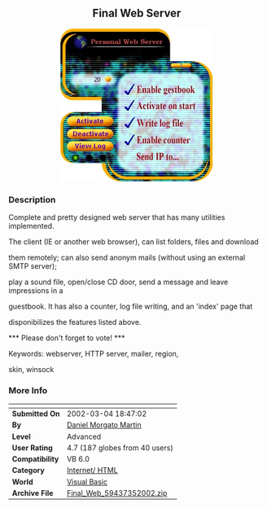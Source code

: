 ﻿<div align="center">

## Final Web Server

<img src="PIC2002341257435403.jpg">
</div>

### Description

Complete and pretty designed web server that has many utilities implemented.

The client (IE or another web browser), can list folders, files and download

them remotely; can also send anonym mails (without using an external SMTP server);

play a sound file, open/close CD door, send a message and leave impressions in a

guestbook. It has also a counter, log file writing, and an 'index' page that

disponibilizes the features listed above.

*** Please don't forget to vote! ***

Keywords: webserver, HTTP server, mailer, region,

skin, winsock
 
### More Info
 


<span>             |<span>
---                |---
**Submitted On**   |2002-03-04 18:47:02
**By**             |[Daniel Morgato Martin](https://github.com/Planet-Source-Code/PSCIndex/blob/master/ByAuthor/daniel-morgato-martin.md)
**Level**          |Advanced
**User Rating**    |4.7 (187 globes from 40 users)
**Compatibility**  |VB 6\.0
**Category**       |[Internet/ HTML](https://github.com/Planet-Source-Code/PSCIndex/blob/master/ByCategory/internet-html__1-34.md)
**World**          |[Visual Basic](https://github.com/Planet-Source-Code/PSCIndex/blob/master/ByWorld/visual-basic.md)
**Archive File**   |[Final\_Web\_59437352002\.zip](https://github.com/Planet-Source-Code/daniel-morgato-martin-final-web-server__1-32331/archive/master.zip)








